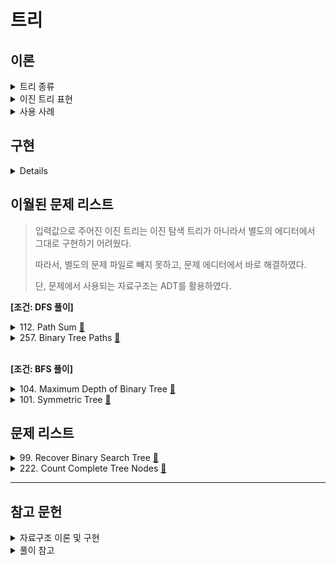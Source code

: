 # 트리

## 이론

<details>
<summary>트리 종류</summary>
<br/>

트리란

    계층적인 관계를 가진 자료의 표현에 사용하는 자료구조이다.

일반 트리는

    노드가 임의의 개수의 자식을 가질 수 있는 트리이다.    

    노드마다 링크의 수가 다르기 때문에 복잡하다.

이진 트리는

    노드가 최대 2개의 자식만 가지도록 제한한다.

포화 이진 트리는

    각 레벨에 노드가 꽉 차있는 이진 트리이다.

    따라서 노드에 순서대로 번호를 붙일 수 있다.

완전 이진 트리는

    포화 이진 트리와 유사하지만, 마지막 레벨의 노드는 비어있어도 된다.

</details>

<details>
<summary>이진 트리 표현</summary>

### 배열 표현

포화 이진 트리와 완전 이진 트리에 가장 적합하다.

배열 항목 사이에 빈칸이 발생하지 않기 때문이다.

    이와 반대로, 경사 이진 트리는 빈칸이 많이 발생한다.

어떤 노드의 인덱스를 알면 

    부모 인덱스 =             i / 2

    왼쪽 자식 인덱스 =        2i

    오른쪽 자식 인덱스 =      2i + 1  알 수 있다.

### 링크 표현

두개의 링크를 담는 구조체를 활용한다.

```js
var TreeNode = function (value, left, right) {
  this.value;
  this.left;
  this.right;
}
```
> 이번 주제의 구현 문제는 모두 링크 표현으로 진행한다.

</details>

<details>
<summary>사용 사례</summary>
<br/>

Node.js의 패키지 의존성이 직관적으로 떠올랐다.

Node.js는 패키지가 어딨는지 알지 못해 패키지의 모듈이 필요 할 때, 매번 `readdir` 시스템 콜을 날려 탐색한다.

이때 아래와 같은 탐색 알고리즘을 사용한다.

<div align="center"><img width="60%" src="assets/node-module-search-alg.jpg"/></div>

`node_modules 폴더`에는 의존성이 동기화된 패키지만 설치된다.

즉, 같은 이름인 패키지의 다른 버전의 모듈들이 설치되지 않는다.

어떻게 동기화했을까?

다음은 최상위 경로인 프로젝트에서 명시한 `package.json`이다.

```json
  "dependencies": {        
    "body-parser": "^1.19.0",
    ...
  }
```

실제 설치는 다른 패키지의 버전이 설치되었다.

`body-parser`를 의존하는 `express`패키지의 버전이 더 major 하기 때문이다.

```shell
├─┬ body-parser@1.19.2
├─┬ express@4.17.3
│ ├── body-parser@1.19.2 deduped
```

어떤 패키지가 의존하는 패키지는 각 패키지의 `package.json`에 명시된다.

패키지 간의 의존성을 `package.json`에 명시된 패키지를 트리의 노드로 생각하여 의존성 트리가 구성되었다고 생각하자.

<div align="center"><img width="100%" src="assets/node-module-tree.drawio.svg"/></div>

현재 설치된 `body-parser`와 다른 버전을 설치한다고 했을 때, 

트리에서 `body-parser`노드를 찾아 버전을 확인한뒤, 동기화를 맞춘다.

</details>

## 구현

<details>
<br/>

<div align="center"><img width="60%" src="assets/tree-example.jpg"/></div>

필수메소드와 빅오는 다음과 같다.

- time(worst)는 이진 트리에 적용되고,

- time(avg)는 완전 이진 트리에 적용된다.

|             |  `insert`  |  `delete`  | `_getMinValueAtRightSubtree` |
| :---------: | :--------: | :--------: | :--------------------------: |
| time(worst) |   `O(n)`   |   `O(n)`   |            `O(n)`            |
|  time(avg)  | `O(log n)` | `O(log n)` |            `O(n)`            |
|    space    |   `O(1)`   |   `O(1)`   |            `O(1)`            |

`delete` 메소드 같은 경우 까다로운 경우가 있다.

예로, 90을 삭제했을 때, 해당 노드로 올라올 계승자를 선정해야한다.

이 부분을 우측 서브트리에서 찾는다. (`_getMinValueAtRightSubtree`)

```js
BinarySearchTree.prototype._deleteAtNode = function (node, deleteValue) {
  // +++ node.value === deleteValue
  else {
    ...
    // +++ left, right all exist
    node.value = this._getMinValueAtRightSubtree(node.right);
    node.right = this._deleteAtNode(node.right, node.value);
  }

  return node;
}
```
```js
BinarySearchTree.prototype._getMinValueAtRightSubtree = function (node) {
  let min = node.value;

  while (node.left) {
    min = node.left.value;
    node = node.left;
  }

  return min;
}
```

트리 순회 관련 메소드와 빅오는 다음과 같다.

- `n`은 트리의 모든 노드의 수를 의미한다.
- `L`은 트리의 level 수를 의미한다.

|       | `display` | `inorder` | `preorder` | `postorder` | `levelorder` |
| :---: | :-------: | :-------: | :--------: | :---------: | :----------: |
| time  |  `O(n)`   |  `O(n)`   |   `O(n)`   |   `O(n)`    |    `O(n)`    |
| space |  `O(n)`   |  `O(n)`   |   `O(n)`   |   `O(n)`    |    `O(nL)`    |

</details>

## 이월된 문제 리스트

> 입력값으로 주어진 이진 트리는 이진 탐색 트리가 아니라서 별도의  에디터에서 그대로 구현하기 어려웠다.
>
> 따라서, 별도의 문제 파일로 빼지 못하고, 문제 에디터에서 바로 해결하였다.
>
> 단, 문제에서 사용되는 자료구조는 ADT를 활용하였다.

**[조건: DFS 풀이]**


<details>
<summary>112. Path Sum
  <a href="https://leetcode.com/problems/path-sum/">👊</a>
</summary>

### 문제 풀이 [`#Iterative DFS`]

<div align="center"><img width="60%" src="assets/112-dfs&bfs-difference-issue.jpg"/></div>

```js
/**
 * @param {TreeNode} root
 * @param {number} targetSum
 * @return {boolean}
 * 
 * h as height
 *
 * time:    O(n)
 * space:   O(H)
 */
var hasPathSum = function (root, targetSum) {
  if (!root)
    return false;

  const stack = new Stack();
  stack.push({ 'node': root, 'remainValue': targetSum });

  while (!stack.isEmpty()) {
    const { node, remainValue } = stack.pop();

    if (
      !node.left
      && !node.right
      && node.val === remainValue
    )
      return true;

    if (node.left)
      stack.push({ 'node': node.left, 'remainValue': remainValue - node.val });

    if (node.right)
      stack.push({ 'node': node.right, 'remainValue': remainValue - node.val });
  }
  return false;
};
```

</details>

<details>
<summary>257. Binary Tree Paths
  <a href="https://leetcode.com/problems/binary-tree-paths/">👊</a>
</summary>

### 문제 풀이 [`#Iterative DFS`]

```js
/**
 * @param {TreeNode} root
 * @return {string[]}
 *  
 * h as height
 * 
 * time:    O(n)
 * space:   O(h)
 */
var binaryTreePaths = function (root) {
  const result = [];

  const stack = new Stack();
  stack.push({ 'node': root, 'path': String(root.val) });

  while (!stack.isEmpty()) {    
    const { node, path } = stack.pop();

    if (
      !node.left
      && !node.right
    )
      result.push(path);

    if (node.left)
      stack.push({
        'node': node.left, 'path': `${path}->${String(node.left.val)}`
      });

    if (node.right)
      stack.push({
        'node': node.right, 'path': `${path}->${String(node.right.val)}`
      });
  }
  return result;
};
```

</details>
<br/>

**[조건: BFS 풀이]**

<details>
<summary>104. Maximum Depth of Binary Tree
  <a href="https://leetcode.com/problems/maximum-depth-of-binary-tree/">👊</a>
</summary>

### 문제 풀이 1/2 (`#Recursive DFS`)

직관적으로 떠오른 풀이다.

함수를 노드의 자식을 발견할 때마다 

깊이를 1 더한 매개변수와 함께 재귀적 호출한다.

리턴된 값들에서 최댓값이 결과값이다.

```js
var getMaxDepth = function(node, level){
  let curDepth = level;
  let left = 1;
  let right = 1;
  
  if(!node)
    return curDepth;
  
  if(node.left)
    left = getMaxDepth(node.left, level + 1);

  if(node.right)
    right = getMaxDepth(node.right, level + 1);  
  
  return Math.max(curDepth, left, right);
}

/**
 * @param {TreeNode} root
 * @return {number}
 * 
 * 
 * time:    O(n)
 * space:   O(w)
 */
var maxDepth = function(root) {
  if(!root)
    return 0;
    
  return getMaxDepth(root, 1);
};
```

### 문제 풀이 2/2 (`#Iterative BFS`)

```js
/**
 * @param {TreeNode} root
 * @return {number}
 * 
 * time:    O(n)
 * space:   O(w)
 */
var maxDepth = function(root) {
  if(!root)
    return 0;
  
  let result = 1;
  
  const queue = new Queue();
  queue.enQueue({'node': root, 'depth': 1});
  
  while(!queue.isEmpty()){
    const {node, depth} =  queue.Front();        
    
    if(!node)
      continue;
    
    if(!node.left && !node.right)
      result = Math.max(result, depth);
    
    if (node.left)
      queue.enQueue({'node': node.left, 'depth': depth + 1});
    
    if (node.right)
      queue.enQueue({'node': node.right, 'depth': depth + 1});
    
    queue.deQueue();
  }
  
  return result;
};
```
</details>

<details>
<summary>101. Symmetric Tree
  <a href="https://leetcode.com/problems/symmetric-tree/submissions/">👊</a>
</summary>

### 문제 회고

구현해놓은 순회 메소드 중 `inorder`를 좌측, 우측 버전으로 변형한 뒤,

각 순회 결과 리스트를 비교하면 된다 생각했다.

이는 공간 복잡도가 생기고,

`null`을 체크하지 못해 각 순회 결과는 동일하되 대칭은 아닌 테스트케이스를 통과하지 못했다.

    Input:  [1,2,2,null,3,null,3]
    Output: false

### 문제 풀이 1/2 [`#Recursive BFS`]

```js
/**
 * @param {TreeNode} root
 * @return {boolean}
 * 
 * time:    O(n)
 * space:   O(w)
 */
var isSymmetric = function(root) {
  if(!root)
    return true;
  
  return isMirror(root.left, root.right);
};

var isMirror = function(nodeA, nodeB){
  if(!nodeA && !nodeB)
    return true;
  
  if(!nodeA || !nodeB)
    return false;
  
  if(nodeA.val != nodeB.val)
    return false;
  
  return isMirror(nodeA.right, nodeB.left)
      && isMirror(nodeA.left, nodeB.right);
}
```

### 문제 풀이 2/2 [`#Iterative BFS`]

```js
/**
 * @param {TreeNode} root
 * @return {boolean} 
 * 
 * time:    O(n)
 * space:   O(w)
 */
var isSymmetric = function(root) {
  if(!root)
    return true;
  
  const queue = new Queue();
  
  queue.enQueue(root.left);
  queue.enQueue(root.right);
  
  while(!queue.isEmpty()){    
    const nodeA = queue.poll();
    const nodeB = queue.poll();
    
    if(!nodeA && !nodeB)
      continue;
    
    if(!nodeA || !nodeB)
      return false;
    
    if(nodeA.val !== nodeB.val)
      return false;
        
    queue.enQueue(nodeA.left);
    queue.enQueue(nodeB.right);

    queue.enQueue(nodeA.right);
    queue.enQueue(nodeB.left);     
  }
  
  return true;
};
```
</details>

## 문제 리스트

<details>
<summary>99. Recover Binary Search Tree
  <a href="https://leetcode.com/problems/recover-binary-search-tree/">👊</a>
</summary>

### 문제 회고

링크 표현에서 swap을 해야해서 접근하기 어려웠던 문제였다.

### 문제 풀이 1/3 [`#Recursive Inorder` `#DFS` `#space O(n)`]

참고한 코드는 inorder의 순회를 활용하였다.

정상적인 이진 탐색 트리는 inorder시, 오름차순이 유지된다.

따라서 오름차순 유지가 되지 않은 노드들을 기억하면된다.

트리를 순회할 때마다 

이전 순회한 노드를 기억하면서 swap 대상이 되는 노드A와 노드B를 도출한다.

<table>
  <tr>
    <td>
      <div align="center">
        <img src="assets/99-recursive-solution.png"/>
      </div>
    </td>
    <td>
<p>

```js
/**
 * @param {TreeNode} root
 * @return {void} Do not return anything, modify root in-place instead.
 *
 * time:    O(n)
 * space:   O(w)
 */
var recoverTree = function(root) {  
  let nodeA = null;
  let nodeB = null;
  let prevNode = null;
  
  function swap(nodeA, nodeB){
    let temp = nodeA.val;
    nodeA.val = nodeB.val;
    nodeB.val = temp;
  }
  
  function inorderWithMemory(node) {
    if(!node)
      return;    
    
    inorderWithMemory(node.left);
    
    if(!nodeA && (!prevNode || prevNode.val >= node.val))
      nodeA = prevNode;
    
    if(nodeA && prevNode.val >= node.val)
      nodeB = node;    
    
    prevNode = node;    
    
    inorderWithMemory(node.right);     
  }
  
  inorderWithMemory(root);  
  swap(nodeA, nodeB);
};
```
</p>
    </td>
  </tr>
</table>


### 문제 풀이 2/3 [`#Iterative Inorder` `#DFS` `#space O(n)`]

<table>
  <tr>
    <td>
      <div align="center">
        <img src="assets/99-iterative-solution.png"/>
      </div>
    </td>
    <td>
<p>

```js
/**
 * @param {TreeNode} root
 * @return {void} Do not return anything, modify root in-place instead.
 *
 * time:    O(n)
 * space:   O(h)
 */
var recoverTree = function(root) {    
  let nodeA = null;
  let nodeB = null;
  
  function swap(nodeA, nodeB){
    let temp = nodeA.val;
    nodeA.val = nodeB.val;
    nodeB.val = temp;
  }
  
  let cur = root;
  let prev = null;
  const stack = new Stack();
  
  while(!stack.isEmpty() || cur){
    if(cur){          // +++ visit cur's left subtree
      stack.push(cur);
      cur = cur.left;
    }else{            // +++ cur's left subtree is done
      cur = stack.pop();
      
      if(prev && cur.val <= prev.val){
        if(!nodeA)
          nodeA = prev;
        
        nodeB = cur;
      }
      
      // +++ visit cur's right subtree
      prev = cur;
      cur = cur.right;
    }
  }
  
  swap(nodeA, nodeB);
};
```
</p>
    </td>
  </tr>
</table>

### 문제 풀이 3/3 [`#Non-recursive Inorder` `#space O(1)`]

`Non-recursive Inorder`은  `Morris traversal` 알고리즘이라고 한다.

간단히 설명하면,

    1. cur를 root로 초기화한다.
    2. cur이 null이 아니면, cur에 왼쪽 자식이 있는지 탐색한다.
    3. cur에 왼쪽 자식이 없으면 cur의 오른쪽 노드를 가리키도록 바꾼다.
       또는,  cur를 cur의 왼쪽 하위 트리에서 가장 큰 노드로 바꾼다.    

<table>
  <tr>
    <td>
      <div align="center">
        <img src="assets/99-non-recursive-solution.png"/>
      </div>
    </td>
    <td>
<p>

```js
/**
 * @param {TreeNode} root
 * @return {void} Do not return anything, modify root in-place instead.
 * 
 * time:    O(n)
 * space:   O(1)
 */
var recoverTree = function(root) {
  let nodeA = null;
  let nodeB = null;
  
  function swap(nodeA, nodeB){
    let temp = nodeA.val;
    nodeA.val = nodeB.val;
    nodeB.val = temp;
  }
    
  let pred = null;
  let prev = null;  
  let cur = root;
  
  while(cur){
    // +++ Recover
    if(prev && cur.val <= prev.val){
      if(!nodeA)
        nodeA = prev;
      
      nodeB = cur;
    }
        
    if(!cur.left){
      prev = cur;
      cur = cur.right;
    }else{
      // +++ Find pred in left subtree
      pred = cur.left;
      
      while(pred.right && pred.right != cur)
        pred = pred.right;
      
      // +++ Make cur as right child of its prev
      if(pred.right != cur){
        pred.right = cur;
        cur = cur.left;
      }     
      // +++ Fix right child of prev
      else{        
        prev.right = null;
        prev = cur;
        cur = cur.right;
      }            
    }
  }
  
  swap(nodeA, nodeB);
};
```
</p>
  </tr>
</table>

</details>

<details> 
<summary>222. Count Complete Tree Nodes
  <a href="https://leetcode.com/problems/count-complete-tree-nodes/">👊</a>
</summary>

### 문제 회고

처음 접근 방법은 BFS하는 것이었다.

단, 시간복잡도가 `O(n)`이 나온다.

문제가 `medium`인 이유는 이 시간복잡도를 `O(n)`보다 적게 나오게 하는 것이다.

### 문제 풀이 1/2 [🤔 `#time O(log n²)` `#Recursive`]

<table>
  <tr>
    <td>
      <img src="assets/222-time-reduce-solution.png"/>
    </td>
    <td>
<p>

```js
/**
 * @param {TreeNode} root
 * @return {number}
 *
 * time:  O(log n²)
 *        → recursive   O(log n)
 *        → getHeight   O(log n) 
 * space: O(n)
 */
var countNodes = function(root) {    
  if(!root)
    return 0;  
    
  const leftHeight = getLeftHeight(root);
  const rightHeight = getRightHeight(root); 

  if(leftHeight === rightHeight)
    return (1 << leftHeight) - 1;
    
  return countNodes(root.left) + countNodes(root.right) + 1;
};

/**
 * @param {TreeNode} root
 * @return {number}
 *
 * time:  O(log n)
 * space: O(1)
 */
var getLeftHeight = function(node) {
  return node ? getLeftHeight(node.left) + 1 : 0;
};

var getRightHeight = function(node) {
  return node ? getRightHeight(node.right) + 1 : 0;
};

```
</p>
    </td>
  </tr>
</table>

### 문제 풀이 2/2 [`#time O(log n²)` `#Iterative`]

<table>
  <tr>
    <td>      
    </td>
    <td>
<p>

```js
/**
 * @param {TreeNode} root
 * @return {number}
 *
 * time:  O(log n²)
 * space: O(1)
 */
var countNodes = function(root) {  
  if(!root)
    return 0;
    
  let nodes = 0;  
  
  while(root){         
    const leftHeight = getHeight(root.left);
    const rightHeight = getHeight(root.right); 
    
    if(leftHeight === rightHeight){
      nodes += (1 << leftHeight);
      root = root.right;
    }else{
      nodes += (1 << leftHeight) - 1;
      root = root.left;
    }    
        
    console.log(leftHeight, rightHeight);
    console.log("NODES:", nodes);
  }
  
  return nodes;
};

/**
 * @param {TreeNode} root
 * @return {number}
 *
 * time:  O(log n)
 * space: O(1)
 */
var getHeight = function(root) {
  return root ? getHeight(root.left) + 1 : 0;
};
```
</p>
    </td>
  </tr>
</table>
</details>

<hr/>

## 참고 문헌

<details>
<summary>자료구조 이론 및 구현</summary>
<br/>

[트리 이론](https://namu.wiki/w/트리(그래프)#s-4.1.1) ━ *나무위키*

[Node.js의 모듈 검색 알고리즘 예시 사진](https://www.youtube.com/watch?v=EncMFNfuBw0&list=PLYpU5pCXtxyhLiu0YoBeQq_SSQg8BA2-C&index=5&ab_channel=온라인코딩스쿨코드잇) ━ *코드잇*

[`package-lock.json` 역할](https://junwoo45.github.io/2019-10-02-package-lock/) ━ *박준우 블로그*

[이진 탐색 트리 `delete 메소드` 구현](https://www.geeksforgeeks.org/binary-search-tree-set-2-delete/) ━ *GeeksforGeeks*

[이진 트리 DFS vs BFS](https://www.geeksforgeeks.org/bfs-vs-dfs-binary-tree/) ━ *GeeksforGeeks*

[What is Morris traversal?](https://www.educative.io/edpresso/what-is-morris-traversal) ━ *educative*
</details>

<details>
<summary>풀이 참고</summary>
<br/>

[Simple Solution at 112. Path Sum](https://leetcode.com/problems/path-sum/discuss/36581/My-Python-iterative-DFS-solution) ━ *LeetCode*

[Simple Solution at 101. Symmetric Tree](https://leetcode.com/problems/symmetric-tree/discuss/433170/isMirror-DFS-(Recursion-OneTwo-Stacks)-%2B-BFS-(Queue)-Solution-in-Java) ━ *LeetCode*

[Simple Solution at 99. Recover Binary Search Tree](https://leetcode.com/problems/recover-binary-search-tree/discuss/32562/Share-my-solutions-and-detailed-explanation-with-recursiveiterative-in-order-traversal-and-Morris-traversal) ━ *LeetCode*

[Simple Solution at 222. Count Complete Tree Nodes](https://leetcode.com/problems/count-complete-tree-nodes/discuss/61958/Concise-Java-solutions-O(log(n)2)) ━ *LeetCode*

[Simple Solution at 222. Count Complete Tree Nodes](https://www.youtube.com/watch?v=4wPlA_InnGY&ab_channel=CodingBeats) ━ *CodingBeats*
</details>
